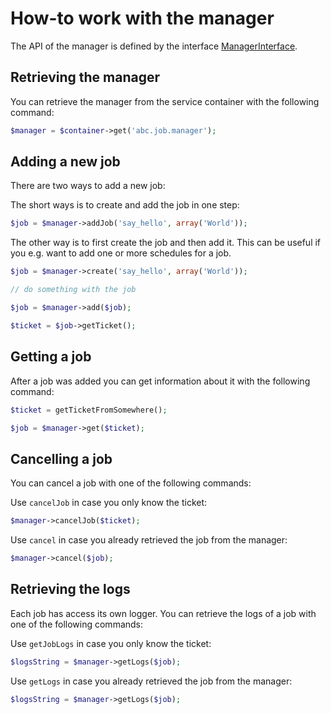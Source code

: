 How-to work with the manager
============================

The API of the manager is defined by the interface [ManagerInterface](../../Job/ManagerInterface.php).

## Retrieving the manager

You can retrieve the manager from the service container with the following command:

```php
$manager = $container->get('abc.job.manager');
```

## Adding a new job

There are two ways to add a new job:

The short ways is to create and add the job in one step:

```php
$job = $manager->addJob('say_hello', array('World'));
```

The other way is to first create the job and then add it. This can be useful if you e.g. want to add one or more schedules for a job.

```php
$job = $manager->create('say_hello', array('World'));

// do something with the job

$job = $manager->add($job);

$ticket = $job->getTicket();
```

## Getting a job

After a job was added you can get information about it with the following command:

```php
$ticket = getTicketFromSomewhere();

$job = $manager->get($ticket);
```

## Cancelling a job

You can cancel a job with one of the following commands:

Use `cancelJob` in case you only know the ticket:

```php
$manager->cancelJob($ticket);
```

Use `cancel` in case you already retrieved the job from the manager:

```php
$manager->cancel($job);
```

## Retrieving the logs

Each job has access its own logger. You can retrieve the logs of a job with one of the following commands:

Use `getJobLogs` in case you only know the ticket:

```php
$logsString = $manager->getLogs($job);
```

Use `getLogs` in case you already retrieved the job from the manager:

```php
$logsString = $manager->getLogs($job);
```